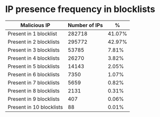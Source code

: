 # IP presence frequency in blocklists
| Malicious IP | Number of IPs | % |
|----|----|----|
| Present in 1 blocklist | 282718 | 41.07% |
| Present in 2 blocklists | 295772 | 42.97% |
| Present in 3 blocklists | 53785 | 7.81% |
| Present in 4 blocklists | 26270 | 3.82% |
| Present in 5 blocklists | 14143 | 2.05% |
| Present in 6 blocklists | 7350 | 1.07% |
| Present in 7 blocklists | 5659 | 0.82% |
| Present in 8 blocklists | 2131 | 0.31% |
| Present in 9 blocklists | 407 | 0.06% |
| Present in 10 blocklists | 88 | 0.01% |
